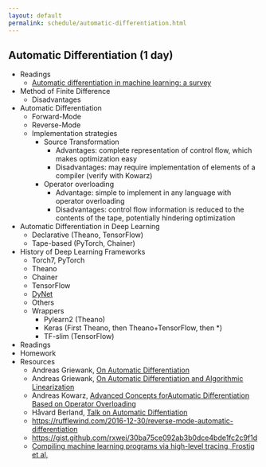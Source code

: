 ```yaml
---
layout: default
permalink: schedule/automatic-differentiation.html
---
```


## Automatic Differentiation (1 day)

* Readings
    * [Automatic differentiation in machine learning: a survey](https://arxiv.org/abs/1502.05767)
* Method of Finite Difference
    * Disadvantages
* Automatic Differentiation
    * Forward-Mode
    * Reverse-Mode
    * Implementation strategies
        * Source Transformation
            * Advantages: complete representation of control flow, which makes optimization easy
            * Disadvantages: may require implementation of elements of a compiler (verify with Kowarz)
        * Operator overloading
            * Advantage: simple to implement in any language with operator overloading
            * Disadvantages: control flow information is reduced to the contents of the tape, potentially hindering optimization
* Automatic Differentiation in Deep Learning
    * Declarative (Theano, TensorFlow)
    * Tape-based (PyTorch, Chainer)
* History of Deep Learning Frameworks
    * Torch7, PyTorch
    * Theano
    * Chainer
    * TensorFlow
    * [DyNet](https://github.com/clab/dynet) 
    * Others
    * Wrappers
        * Pylearn2 (Theano)
        * Keras (First Theano, then Theano+TensorFlow, then *)
        * TF-slim (TensorFlow)
* Readings
* Homework
* Resources
    * Andreas Griewank, [On Automatic Differentiation](http://softlib.rice.edu/pub/CRPC-TRs/reports/CRPC-TR89003.pdf)
    * Andreas Griewank, [On Automatic Differentiation and Algorithmic Linearization](http://www.scielo.br/pdf/pope/v34n3/0101-7438-pope-34-03-0621.pdf)
    * Andreas Kowarz, [Advanced Concepts forAutomatic Differentiation Based on Operator Overloading](http://www.qucosa.de/fileadmin/data/qucosa/documents/827/1206719130404-2230.pdf)
    * Håvard Berland, [Talk on Automatic Diffentiation](http://www.robots.ox.ac.uk/~tvg/publications/talks/autodiff.pdf)
    * https://rufflewind.com/2016-12-30/reverse-mode-automatic-differentiation
    * https://gist.github.com/rxwei/30ba75ce092ab3b0dce4bde1fc2c9f1d
    * [Compiling machine learning programs via high-level tracing, Frostig et al, ](https://www.sysml.cc/doc/146.pdf)
